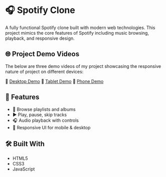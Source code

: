# 🎧 Spotify Clone

A fully functional Spotify clone built with modern web technologies. This project mimics the core features of Spotify including music browsing, playback, and responsive design.

## 🌐 Project Demo Videos

The below are three demo videos of my project showcasing the responsive nature of project on different devices:

🔗 [Desktop Demo](ProjectDemoVideos/DesktopDemo.mp4)
🔗 [Tablet Demo](ProjectDemoVideos/TabletDemo.mp4)
🔗 [Phone Demo](ProjectDemoVideos/PhoneDemo.mp4)

## 🚀 Features

- 🎵 Browse playlists and albums
- ▶️ Play, pause, skip tracks
- 🎧 Audio playback with controls
- 🔄 Responsive UI for mobile & desktop

## 🛠️ Built With

  - HTML5
  - CSS3
  - JavaScript



